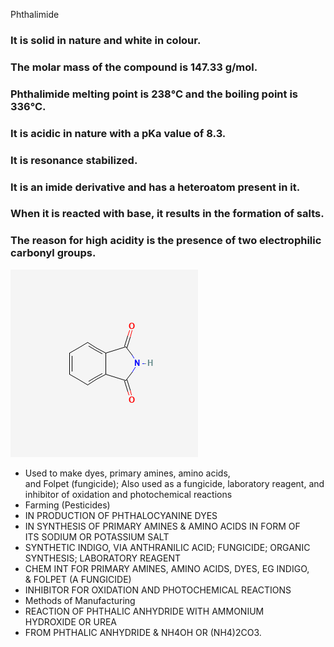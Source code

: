 Phthalimide

### It is solid in nature and white in colour.
### The molar mass of the compound is 147.33 g/mol.
### Phthalimide melting point is 238℃ and the boiling point is 336℃.
### It is acidic in nature with a pKa value of 8.3.
### It is resonance stabilized.
### It is an imide derivative and has a heteroatom present in it.
### When it is reacted with base, it results in the formation of salts.
### The reason for high acidity is the presence of two electrophilic carbonyl groups.

![phthalimide molecule](../images/phthalimide.png)

* Used to make dyes, primary amines, amino acids, and Folpet (fungicide); Also used as a fungicide, laboratory reagent, and inhibitor of oxidation and photochemical reactions  
* Farming (Pesticides)  
* IN PRODUCTION OF PHTHALOCYANINE DYES  
* IN SYNTHESIS OF PRIMARY AMINES & AMINO ACIDS IN FORM OF ITS SODIUM OR POTASSIUM SALT  
* SYNTHETIC INDIGO, VIA ANTHRANILIC ACID; FUNGICIDE; ORGANIC SYNTHESIS; LABORATORY REAGENT  
* CHEM INT FOR PRIMARY AMINES, AMINO ACIDS, DYES, EG INDIGO, & FOLPET (A FUNGICIDE)  
* INHIBITOR FOR OXIDATION AND PHOTOCHEMICAL REACTIONS  
* Methods of Manufacturing  
* REACTION OF PHTHALIC ANHYDRIDE WITH AMMONIUM HYDROXIDE OR UREA  
* FROM PHTHALIC ANHYDRIDE & NH4OH OR (NH4)2CO3.